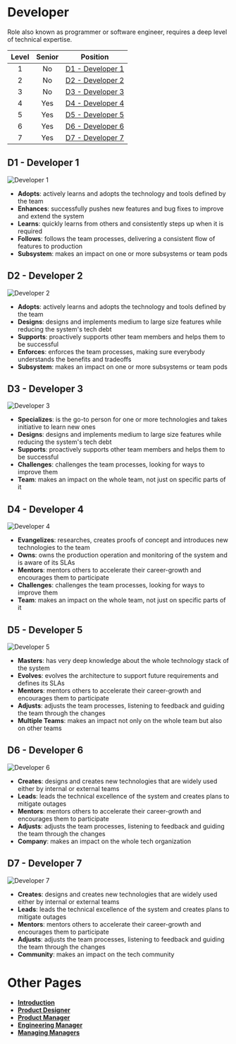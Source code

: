 # Developer

Role also known as programmer or software engineer, requires a deep level of technical expertise.

| Level | Senior |               Position                |
| :---: | :----: | :-----------------------------------: |
|   1   |   No   | [D1 - Developer 1](#d1---developer-1) |
|   2   |   No   | [D2 - Developer 2](#d2---developer-2) |
|   3   |   No   | [D3 - Developer 3](#d3---developer-3) |
|   4   |  Yes   | [D4 - Developer 4](#d4---developer-4) |
|   5   |  Yes   | [D5 - Developer 5](#d5---developer-5) |
|   6   |  Yes   | [D6 - Developer 6](#d6---developer-6) |
|   7   |  Yes   | [D7 - Developer 7](#d7---developer-7) |

## D1 - Developer 1

<picture>
  <source media="(prefers-color-scheme: dark)" srcset="/charts/developer-1-dark.png">
  <source media="(prefers-color-scheme: light)" srcset="/charts/developer-1.png">
  <img alt="Developer 1" src="/charts/developer-1.png">
</picture>

- **Adopts**: actively learns and adopts the technology and tools defined by the team
- **Enhances**: successfully pushes new features and bug fixes to improve and extend the system
- **Learns**: quickly learns from others and consistently steps up when it is required
- **Follows**: follows the team processes, delivering a consistent flow of features to production
- **Subsystem**: makes an impact on one or more subsystems or team pods

## D2 - Developer 2

<picture>
  <source media="(prefers-color-scheme: dark)" srcset="/charts/developer-2-dark.png">
  <source media="(prefers-color-scheme: light)" srcset="/charts/developer-2.png">
  <img alt="Developer 2" src="/charts/developer-2.png">
</picture>

- **Adopts**: actively learns and adopts the technology and tools defined by the team
- **Designs**: designs and implements medium to large size features while reducing the system's tech debt
- **Supports**: proactively supports other team members and helps them to be successful
- **Enforces**: enforces the team processes, making sure everybody understands the benefits and tradeoffs
- **Subsystem**: makes an impact on one or more subsystems or team pods

## D3 - Developer 3

<picture>
  <source media="(prefers-color-scheme: dark)" srcset="/charts/developer-3-dark.png">
  <source media="(prefers-color-scheme: light)" srcset="/charts/developer-3.png">
  <img alt="Developer 3" src="/charts/developer-3.png">
</picture>

- **Specializes**: is the go-to person for one or more technologies and takes initiative to learn new ones
- **Designs**: designs and implements medium to large size features while reducing the system's tech debt
- **Supports**: proactively supports other team members and helps them to be successful
- **Challenges**: challenges the team processes, looking for ways to improve them
- **Team**: makes an impact on the whole team, not just on specific parts of it

## D4 - Developer 4

<picture>
  <source media="(prefers-color-scheme: dark)" srcset="/charts/developer-4-dark.png">
  <source media="(prefers-color-scheme: light)" srcset="/charts/developer-4.png">
  <img alt="Developer 4" src="/charts/developer-4.png">
</picture>

- **Evangelizes**: researches, creates proofs of concept and introduces new technologies to the team
- **Owns**: owns the production operation and monitoring of the system and is aware of its SLAs
- **Mentors**: mentors others to accelerate their career-growth and encourages them to participate
- **Challenges**: challenges the team processes, looking for ways to improve them
- **Team**: makes an impact on the whole team, not just on specific parts of it

## D5 - Developer 5

<picture>
  <source media="(prefers-color-scheme: dark)" srcset="/charts/developer-5-dark.png">
  <source media="(prefers-color-scheme: light)" srcset="/charts/developer-5.png">
  <img alt="Developer 5" src="/charts/developer-5.png">
</picture>

- **Masters**: has very deep knowledge about the whole technology stack of the system
- **Evolves**: evolves the architecture to support future requirements and defines its SLAs
- **Mentors**: mentors others to accelerate their career-growth and encourages them to participate
- **Adjusts**: adjusts the team processes, listening to feedback and guiding the team through the changes
- **Multiple Teams**: makes an impact not only on the whole team but also on other teams

## D6 - Developer 6

<picture>
  <source media="(prefers-color-scheme: dark)" srcset="/charts/developer-6-dark.png">
  <source media="(prefers-color-scheme: light)" srcset="/charts/developer-6.png">
  <img alt="Developer 6" src="/charts/developer-6.png">
</picture>

- **Creates**: designs and creates new technologies that are widely used either by internal or external teams
- **Leads**: leads the technical excellence of the system and creates plans to mitigate outages
- **Mentors**: mentors others to accelerate their career-growth and encourages them to participate
- **Adjusts**: adjusts the team processes, listening to feedback and guiding the team through the changes
- **Company**: makes an impact on the whole tech organization

## D7 - Developer 7

<picture>
  <source media="(prefers-color-scheme: dark)" srcset="/charts/developer-7-dark.png">
  <source media="(prefers-color-scheme: light)" srcset="/charts/developer-7.png">
  <img alt="Developer 7" src="/charts/developer-7.png">
</picture>

- **Creates**: designs and creates new technologies that are widely used either by internal or external teams
- **Leads**: leads the technical excellence of the system and creates plans to mitigate outages
- **Mentors**: mentors others to accelerate their career-growth and encourages them to participate
- **Adjusts**: adjusts the team processes, listening to feedback and guiding the team through the changes
- **Community**: makes an impact on the tech community

# Other Pages

- [**Introduction**](README.md)
- [**Product Designer**](ProductDesigner.md)
- [**Product Manager**](ProductManager.md)
- [**Engineering Manager**](EngineeringManager.md)
- [**Managing Managers**](Managing-Managers.md)
